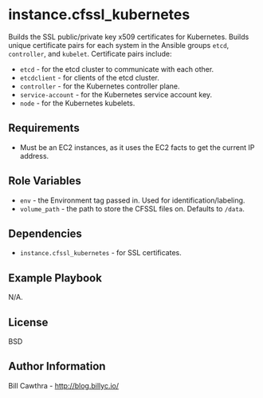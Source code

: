 instance.cfssl_kubernetes
=========

Builds the SSL public/private key x509 certificates for Kubernetes.  Builds unique certificate pairs for each system in the Ansible groups `etcd`, `controller`, and `kubelet`. Certificate pairs include:

- `etcd` - for the etcd cluster to communicate with each other.
- `etcdclient` - for clients of the etcd cluster.
- `controller` - for the Kubernetes controller plane.
- `service-account` - for the Kubernetes service account key.
- `node` - for the Kubernetes kubelets.

Requirements
------------

- Must be an EC2 instances, as it uses the EC2 facts to get the current IP address.

Role Variables
--------------

- `env` - the Environment tag passed in. Used for identification/labeling.
- `volume_path` - the path to store the CFSSL files on.  Defaults to `/data`.

Dependencies
------------

- `instance.cfssl_kubernetes` - for SSL certificates.  

Example Playbook
----------------

N/A.

License
-------

BSD

Author Information
------------------

Bill Cawthra - http://blog.billyc.io/

